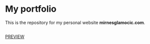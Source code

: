 # My portfolio
This is the repository for my personal website **mirnesglamocic.com**.
## 
[PREVIEW](https://mirnesglamocic.com/)